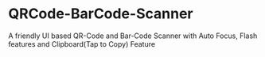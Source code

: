# QRCode-BarCode-Scanner
A friendly UI based QR-Code and Bar-Code Scanner with Auto Focus, Flash features and Clipboard(Tap to Copy) Feature
